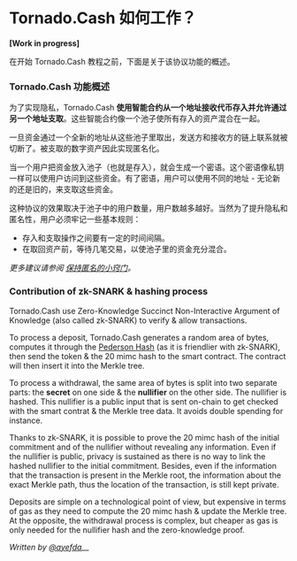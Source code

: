 # Tornado.Cash 如何工作？

**\[Work in progress\]**

在开始 Tornado.Cash 教程之前，下面是关于该协议功能的概述。

### Tornado.Cash 功能概述

为了实现隐私，Tornado.Cash **使用智能合约从一个地址接收代币存入并允许通过另一个地址支取**。这些智能合约像一个池子使所有存入的资产混合在一起。

一旦资金通过一个全新的地址从这些池子里取出，发送方和接收方的链上联系就被切断了。被支取的数字资产因此实现匿名化。

当一个用户把资金放入池子（也就是存入），就会生成一个密语。这个密语像私钥一样可以使用户访问到这些资金。有了密语，用户可以使用不同的地址 - 无论新的还是旧的，来支取这些资金。

这种协议的效果取决于池子中的用户数量，用户数越多越好。当然为了提升隐私和匿名性，用户必须牢记一些基本规则：

*  存入和支取操作之间要有一定的时间间隔。
*  在取回资产前，等待几笔交易，以使池子里的资金充分混合。

_更多建议请参阅 [保持匿名的小窍门](tips-to-remain-anonymous.md)。_

### Contribution of zk-SNARK & hashing process

Tornado.Cash use Zero-Knowledge Succinct Non-Interactive Argument of Knowledge \(also called zk-SNARK\) to verify & allow transactions.

To process a deposit, Tornado.Cash generates a random area of bytes, computes it through the [Pederson Hash](https://iden3-docs.readthedocs.io/en/latest/iden3_repos/research/publications/zkproof-standards-workshop-2/pedersen-hash/pedersen.html) \(as it is friendlier with zk-SNARK\), then send the token & the 20 mimc hash to the smart contract. The contract will then insert it into the Merkle tree.

To process a withdrawal, the same area of bytes is split into two separate parts: the **secret** on one side & the **nullifier** on the other side. The nullifier is hashed. This nullifier is a public input that is sent on-chain to get checked with the smart contrat & the Merkle tree data. It avoids double spending for instance.

Thanks to zk-SNARK, it is possible to prove the 20 mimc hash of the initial commitment and of the nullifier without revealing any information. Even if the nullifier is public, privacy is sustained as there is no way to link the hashed nullifier to the initial commitment. Besides, even if the information that the transaction is present in the Merkle root, the information about the exact Merkle path, thus the location of the transaction, is still kept private.

Deposits are simple on a technological point of view, but expensive in terms of gas as they need to compute the 20 mimc hash & update the Merkle tree. At the opposite, the withdrawal process is complex, but cheaper as gas is only needed for the nullifier hash and the zero-knowledge proof.

_Written by_ [_@ayefda_](https://torn.community/u/ayefda)\_\_

